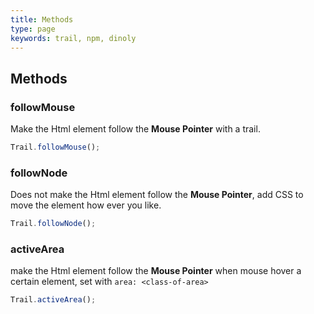 ```yaml
---
title: Methods
type: page
keywords: trail, npm, dinoly
---
```

## Methods
### followMouse
Make the Html element follow the **Mouse Pointer** with a trail.
```js
Trail.followMouse();
```

### followNode
Does not make the Html element follow the **Mouse Pointer**, add CSS to move the element how ever you like.
```js
Trail.followNode();
```

### activeArea
make the Html element follow the **Mouse Pointer** when mouse hover a certain element, set with `area: <class-of-area>`
```js
Trail.activeArea();
```
